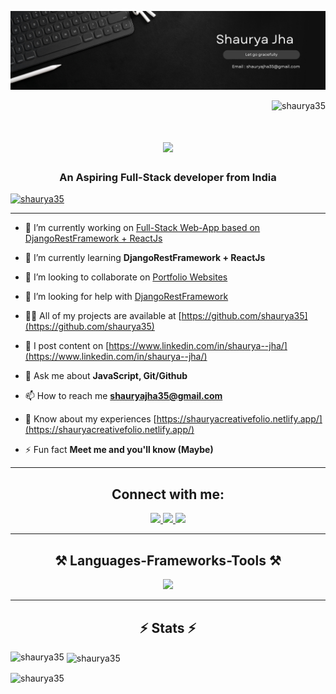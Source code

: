 ![logo](https://github.com/shaurya35/Shaurya35/blob/main/banner.png)

<p align="right"> <img src="https://komarev.com/ghpvc/?username=shaurya35&label=Profile%20views&color=0e75b6&style=flat" alt="shaurya35" /> </p>
<h1 align="center">
    <img src="https://readme-typing-svg.herokuapp.com/?font=Righteous&size=35&center=true&vCenter=true&width=500&height=70&duration=4000&lines=Hi+There!+👋;+I'm+Shaurya!;" />
</h1>
<h3 align="center">An Aspiring Full-Stack developer from India</h3>


<p align="left"> <a href="https://github.com/ryo-ma/github-profile-trophy"><img src="https://github-profile-trophy.vercel.app/?username=shaurya35" alt="shaurya35" /></a> </p>
<hr/>

- 🔭 I’m currently working on [Full-Stack Web-App based on DjangoRestFramework + ReactJs](https://github.com/shaurya35/Web-Apps-Basic)

- 🌱 I’m currently learning **DjangoRestFramework + ReactJs**

- 👯 I’m looking to collaborate on [Portfolio Websites](https://github.com/shaurya35/JavaScript-Projects/tree/main/Portfolio)

- 🤝 I’m looking for help with [DjangoRestFramework](https://github.com/shaurya35/Web-Apps-Basic)

- 👨‍💻 All of my projects are available at [https://github.com/shaurya35](https://github.com/shaurya35)

- 📝 I post content on [https://www.linkedin.com/in/shaurya--jha/](https://www.linkedin.com/in/shaurya--jha/)

- 💬 Ask me about **JavaScript, Git/Github**

- 📫 How to reach me **shauryajha35@gmail.com**

- 📄 Know about my experiences [https://shauryacreativefolio.netlify.app/](https://shauryacreativefolio.netlify.app/)

- ⚡ Fun fact **Meet me and you'll know (Maybe)**
<hr/>

<h2 align="center">Connect with me:</h2>
<p align="center">
<div align="center"> 
  <a href="mailto:shauryajha35@gmail.com">
    <img src="https://img.shields.io/badge/Gmail-333333?style=for-the-badge&logo=gmail&logoColor=red" target="_blank" />
  </a>
  <a href="https://linkedin.com/in/shaurya--jha" target="_blank">
    <img src="https://img.shields.io/badge/LinkedIn-0077B5?style=for-the-badge&logo=linkedin&logoColor=white" target="_blank" />
  </a>
  <a href="https://shauryacreativefolio.netlify.app/" target="_blank">
     <img src="https://img.shields.io/badge/Portfolio-FF5722?style=for-the-badge&logo=todoist&logoColor=white" target="_blank" /> <!-- sqlite, safari, google-chrome are other good icon options -->
  </a>
</div>
</p>
<hr/>

<h2 align="center">⚒️ Languages-Frameworks-Tools ⚒️</h2>
<p align="center">
  <a href="https://shauryacreativefolio.netlify.app/">
    <img src="https://skillicons.dev/icons?i=bash,bootstrap,cpp,css,django,express,figma,gcp,github,git,html,java,jquery,mongodb,nodejs,postman,py,react,tailwind" />
  </a>
</p>
<hr/>
<div align="center">
<h2 align="center">⚡ Stats ⚡</h2>

</div>

<p><img align="left" src="https://github-readme-stats.vercel.app/api/top-langs?username=shaurya35&show_icons=true&locale=en&layout=compact" alt="shaurya35" /></p>

<p>&nbsp;<img align="center" src="https://github-readme-stats.vercel.app/api?username=shaurya35&show_icons=true&locale=en" alt="shaurya35" /></p>

<p><img align="center" src="https://github-readme-streak-stats.herokuapp.com/?user=shaurya35&" alt="shaurya35" /></p>
